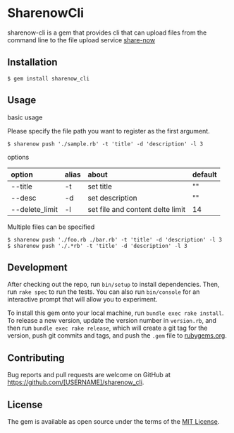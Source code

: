 # SharenowCli

sharenow-cli is a gem that provides cli that can upload files from the command line to the file upload service [share-now](https://www.share-now.me)

## Installation

    $ gem install sharenow_cli

## Usage

basic usage

Please specify the file path you want to register as the first argument.


```
$ sharenow push './sample.rb' -t 'title' -d 'description' -l 3
```

options

|option|alias|about|default|
|:---|:---|:---|:---|
|--title|-t|set title|""|
|--desc|-d|set description|""|
|--delete_limit|-l|set file and content delte limit|14|


Multiple files can be specified

```
$ sharenow push './foo.rb ./bar.rb' -t 'title' -d 'description' -l 3
$ sharenow push './.*rb' -t 'title' -d 'description' -l 3
```

## Development

After checking out the repo, run `bin/setup` to install dependencies. Then, run `rake spec` to run the tests. You can also run `bin/console` for an interactive prompt that will allow you to experiment.

To install this gem onto your local machine, run `bundle exec rake install`. To release a new version, update the version number in `version.rb`, and then run `bundle exec rake release`, which will create a git tag for the version, push git commits and tags, and push the `.gem` file to [rubygems.org](https://rubygems.org).

## Contributing

Bug reports and pull requests are welcome on GitHub at https://github.com/[USERNAME]/sharenow_cli.

## License

The gem is available as open source under the terms of the [MIT License](https://opensource.org/licenses/MIT).
